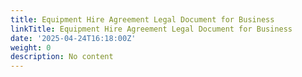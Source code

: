 ```yaml
---
title: Equipment Hire Agreement Legal Document for Business
linkTitle: Equipment Hire Agreement Legal Document for Business
date: '2025-04-24T16:18:00Z'
weight: 0
description: No content
---
```



